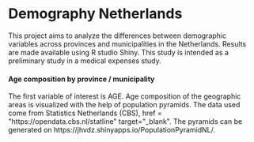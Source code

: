 <h1>Demography Netherlands</h1>
This project aims to analyze the differences between demographic variables across provinces and municipalities in the Netherlands. Results are made available using R studio Shiny.
This study is intended as a preliminary study in a medical expenses study.

<h4>Age composition by province / municipality</h4>
The first variable of interest is AGE.
Age composition of the geographic areas is visualized with the help of population pyramids. The data used come from Statistics Netherlands (CBS), <a href="https://www.w3schools.com" target="_blank">
<a> href = "https://opendata.cbs.nl/statline" target="_blank"</a>.
The pyramids can be generated on https://jhvdz.shinyapps.io/PopulationPyramidNL/.

